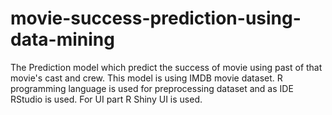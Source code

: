 # movie-success-prediction-using-data-mining
The Prediction model which predict the success of movie using past of that movie's cast and crew. This model is using IMDB movie dataset. R programming language is used for preprocessing dataset and as IDE RStudio is used. For UI part R Shiny UI is used.     
